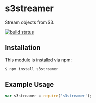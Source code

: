 # s3streamer

Stream objects from S3.

[![build status](https://secure.travis-ci.org/timothyleslieallen/s3streamer.png)](http://travis-ci.org/timothyleslieallen/s3streamer)

## Installation

This module is installed via npm:

``` bash
$ npm install s3streamer
```

## Example Usage

``` js
var s3streamer = require('s3streamer');
```
